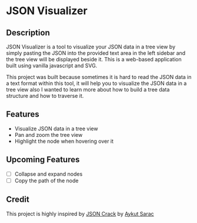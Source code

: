 # JSON Visualizer

## Description

JSON Visualizer is a tool to visualize your JSON data in a tree view by simply pasting the JSON into the provided text area in the left sidebar and the tree view will be displayed beside it. This is a web-based application built using vanilla javascript and SVG.

This project was built because sometimes it is hard to read the JSON data in a text format within this tool, it will help you to visualize the JSON data in a tree view also I wanted to learn more about how to build a tree data structure and how to traverse it.

## Features

- Visualize JSON data in a tree view
- Pan and zoom the tree view
- Highlight the node when hovering over it

## Upcoming Features

- [ ] Collapse and expand nodes
- [ ] Copy the path of the node

## Credit

This project is highly inspired by [JSON Crack](https://github.com/AykutSarac/jsoncrack.com) by [Aykut Sarac](https://github.com/AykutSarac)
